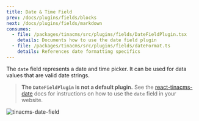 ```yaml
---
title: Date & Time Field
prev: /docs/plugins/fields/blocks
next: /docs/plugins/fields/markdown
consumes:
  - file: /packages/tinacms/src/plugins/fields/DateFieldPlugin.tsx
    details: Documents how to use the date field plugin
  - file: /packages/tinacms/src/plugins/fields/dateFormat.ts
    details: References date formatting specifics
---
```


The `date` field represents a date and time picker. It can be used for data values that are valid date strings.

> **The `DateFieldPlugin` is not a default plugin.** See the [react-tinacms-date](/packages/react-tinacms-date) docs for instructions on how to use the `date` field in your website.

![tinacms-date-field](/img/fields/date.jpg)
